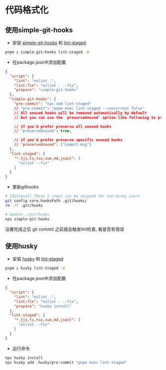 # 代码格式化

## 使用simple-git-hooks

- 安装 [simple-git-hooks](https://www.npmjs.com/package/simple-git-hooks) 和 [lint-staged](https://www.npmjs.com/package/lint-staged)

```sh
pnpm i simple-git-hooks lint-staged -D
```

- 在package.json中添加配置

```json
{
  "script": {
    "lint": "eslint .",
    "lint:fix": "eslint . --fix",
    "prepare": "simple-git-hooks"
  },
  "simple-git-hooks": {
    "pre-commit": "npx.cmd lint-staged"
    // "pre-commit": "pnpm exec lint-staged --concurrent false"
    // All unused hooks will be removed automatically by default
    // but you can use the `preserveUnused` option like following to prevent this behavior

    // if you'd prefer preserve all unused hooks
    // "preserveUnused": true,

    // if you'd prefer preserve specific unused hooks
    // "preserveUnused": ["commit-msg"]
  },
  "lint-staged": {
    "*.{js,ts,tsx,vue,md,json}": [
      "eslint --fix"
    ]
  }
}
```

- 更新githooks

```sh
# [Optional] These 2 steps can be skipped for non-husky users
git config core.hooksPath .git/hooks/
rm -rf .git/hooks

# Update ./git/hooks
npx simple-git-hooks
```

设置完成之后 git commit 之前就会触发lint检查, 看是否有错误

## 使用husky

- 安装 [husky](https://www.npmjs.com/package/husky) 和 [lint-staged](https://www.npmjs.com/package/lint-staged)

```sh
pnpm i husky lint-staged -D
```

- 在package.json中添加配置

```json
{
  "script": {
    "lint": "eslint .",
    "lint:fix": "eslint . --fix",
    "prepare": "husky install"
  },
  "lint-staged": {
    "*.{js,ts,tsx,vue,md,json}": [
      "eslint --fix"
    ]
  }
}
```

- 运行命令

```bash
npx husky install
npx husky add .husky/pre-commit "pnpm exec lint-staged"
```
